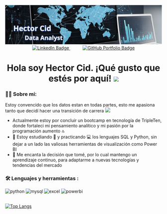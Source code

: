 <div id="header" aling="center"> 
  <img decoding="async"
src="https://github.com/Hectorcidps/Hectorcidps/blob/main/Banners%20LinkedIn.png"
width="1200"
    /> 
</div>

<div align="center">
  <a href="https://www.linkedin.com/in/hector-cid-del-prado/" target="_blank" style="margin: 0 20px;">
    <img decoding="async" 
         src="https://img.shields.io/badge/LinkedIn-0077B5?style=for-the-badge&logo=linkedin&logoColor=white" 
         alt="LinkedIn Badge" />
  </a>
  <a href="https://github.com/Hectorcidps/Portfolio_DA" target="_blank"style="margin: 0 20px;">
    <img decoding="async" 
         src="https://img.shields.io/badge/Repositorio%20de%20Proyectos-GitHub-blue?style=for-the-badge" 
         alt="GitHub Portfolio Badge" />
  </a>
</div>
<div align="center"> 
  <h1>
    Hola soy Hector Cid. ¡Qué gusto que estés por aquí!
    <img decoding="async" src="https://media.giphy.com/media/hvRJCLFzcasrR4ia7z/giphy.gif" width="30px"/>
  </h1>
</div>

### 👨‍💻 Sobre mí:

Estoy convencido que los datos estan en todas partes, esto me apasiona tanto que decidí hacer una transición de carrera 
<img decoding="async" src="https://media.giphy.com/media/WUlplcMpOCEmTGBtBW/giphy.gif" width="30">

* Actualmente estoy por concluir un bootcamp en tecnología de TripleTen, donde fortaleci mi pensamiento analítico y mi pasión por la programación aumento 🔝
* :seedling: Estoy estudiando :blue_book: y practicando :computer: los lenguajes SQL y Python, sin dejar a un lado las valiosas herramientas de visualización como Power BI
* 💓 Me encanta la decisión que tomé, por lo cual mantengo un aprendizaje continuo, para adaptarme a nuevas tecnologías y tendencias del mercado

### :hammer_and_wrench: Lenguajes y herramientas :

<div id="header" align="left">
    <img decoding="async" src="https://img.shields.io/badge/Python-3776AB?style=for-the-badge&logo=python&logoColor=white" alt="python"/>
  </a>
    <img decoding="async" src="https://img.shields.io/badge/MySQL-6DB33F?style=for-the-badge&logo=mysql&logoColor=white" alt="mysql"/>
  </a>
 <img decoding="async" src="https://img.shields.io/badge/Microsoft_Excel-217346?style=for-the-badge&logo=microsoft-excel&logoColor=white" alt="excel"/>
  </a>
 <img decoding="async" src="https://img.shields.io/badge/Power_BI-FFBE00?style=for-the-badge&logo=Power-BI&logoColor=white" alt="powerbi"/>
  </a>
</div>
<br>

[![Top Langs](https://github-readme-stats.vercel.app/api/top-langs/?username=Hectorcidps&layout=compact&theme=vision-friendly-dark)](https://github.com/anuraghazra/github-readme-stats)



